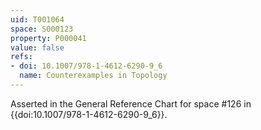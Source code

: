 ```yaml
---
uid: T001064
space: S000123
property: P000041
value: false
refs:
- doi: 10.1007/978-1-4612-6290-9_6
  name: Counterexamples in Topology
---
```


Asserted in the General Reference Chart for space #126 in
{{doi:10.1007/978-1-4612-6290-9_6}}.
